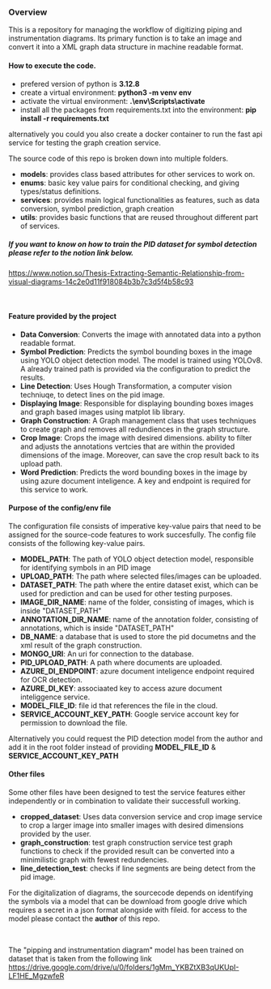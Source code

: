 ### Overview
This is a repository for managing the workflow of digitizing piping and instrumentation diagrams. Its primary function is to take an image and convert it into a XML graph data structure in machine readable format.

#### How to execute the code.
- prefered version of python is **3.12.8**
- create a virtual environment: **python3 -m venv env**
- activate the virtual environment: **.\env\Scripts\activate**
- install all the packages from requirements.txt into the environment: **pip install -r requirements.txt**

alternatively you could you also create a docker container to run the fast api service for testing the graph creation service.

The source code of this repo is broken down into multiple folders.
- **models**: provides class based attributes for other services to work on.
- **enums**: basic key value pairs for conditional checking, and giving types/status definitions.
- **services**: provides main logical functionalities as features, such as data conversion, symbol prediction, graph creation
- **utils**: provides basic functions that are reused throughout different part of services.

##### If you want to know on how to train the PID dataset for symbol detection please refer to the notion link below. 
https://www.notion.so/Thesis-Extracting-Semantic-Relationship-from-visual-diagrams-14c2e0d11f918084b3b7c3d5f4b58c93 

<br>

#### Feature provided by the project
- **Data Conversion**: Converts the image with annotated data into a python readable format. 
- **Symbol Prediction**: Predicts the symbol bounding boxes in the image using YOLO object detection model. The model is trained using YOLOv8. A already trained path is provided via the configuration to predict the results.
- **Line Detection**: Uses Hough Transformation, a computer vision techniuqe, to detect lines on the pid image.
- **Displaying Image**: Responsible for displaying bounding boxes images and graph based images using matplot lib library.
- **Graph Construction**: A Graph management class that uses techniques to create graph and removes all redundiences in the graph structure.
- **Crop Image**: Crops the image with desired dimensions. ability to filter and adjusts the annotations vertcies that are within the provided dimensions of the image. Moreover, can save the crop result back to its upload path.  
- **Word Prediction**: Predicts the word bounding boxes in the image by using azure document inteligence. A key and endpoint is required for this service to work.


#### Purpose of the config/env file
The configuration file consists of imperative key-value pairs that need to be assigned for the source-code features to work succesfully.
The config file consists of the following key-value pairs.

- **MODEL_PATH**: The path of YOLO object detection model, responsible for identifying symbols in an PID image
- **UPLOAD_PATH**: The path where selected files/images can be uploaded.
- **DATASET_PATH**: The path where the entire dataset exist, which can be used for prediction and can be used for other testing purposes.
- **IMAGE_DIR_NAME**: name of the folder, consisting of images, which is inside "DATASET_PATH"
- **ANNOTATION_DIR_NAME**: name of the annotation folder, consisting of annotations, which is inside "DATASET_PATH"
- **DB_NAME**: a database that is used to store the pid documetns and the xml result of the graph construction.
- **MONGO_URI**: An uri for connection to the database.
- **PID_UPLOAD_PATH**: A path where documents are uploaded.
- **AZURE_DI_ENDPOINT**: azure document inteligence endpoint required for OCR detection.
- **AZURE_DI_KEY**: associaated key to access azure document inteliggence service.
- **MODEL_FILE_ID**: file id that references the file in the cloud.
- **SERVICE_ACCOUNT_KEY_PATH**: Google service account key for permission to download the file.

Alternatively you could request the PID detection model from the author and add it in the root folder instead of providing **MODEL_FILE_ID** & **SERVICE_ACCOUNT_KEY_PATH** 

#### Other files
Some other files have been designed to test the service features either independently or in combination to validate their successfull working.

- **cropped_dataset**: Uses data conversion service and crop image service to crop a larger image into smaller images with desired dimensions provided by the user.
- **graph_construction**: test graph construction service test graph functions to check if the provided result can be converted into a minimilistic graph with fewest redundencies.
- **line_detection_test**: checks if line segments are being detect from the pid image. 


For the digitalization of diagrams, the sourcecode depends on identifying the symbols via a model that can be download from google drive which requires a secret in a json format alongside with fileid. for access to the model please contact the **author** of this repo.

<br>

The "pipping and instrumentation diagram" model has been trained on dataset that is taken from the following link
https://drive.google.com/drive/u/0/folders/1gMm_YKBZtXB3qUKUpI-LF1HE_MgzwfeR